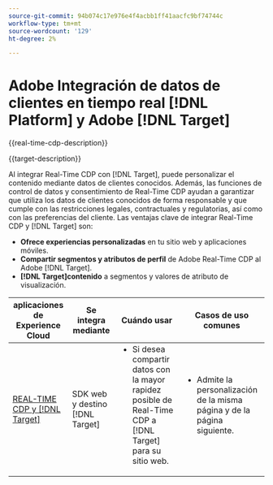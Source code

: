 ```yaml
---
source-git-commit: 94b074c17e976e4f4acbb1ff41aacfc9bf74744c
workflow-type: tm+mt
source-wordcount: '129'
ht-degree: 2%

---
```



# Adobe Integración de datos de clientes en tiempo real [!DNL Platform] y Adobe [!DNL Target]

{{real-time-cdp-description}}

{{target-description}}

Al integrar Real-Time CDP con [!DNL Target], puede personalizar el contenido mediante datos de clientes conocidos. Además, las funciones de control de datos y consentimiento de Real-Time CDP ayudan a garantizar que utiliza los datos de clientes conocidos de forma responsable y que cumple con las restricciones legales, contractuales y regulatorias, así como con las preferencias del cliente. Las ventajas clave de integrar Real-Time CDP y [!DNL Target] son:

+ **Ofrece experiencias personalizadas** en tu sitio web y aplicaciones móviles.
+ **Compartir segmentos y atributos de perfil** de Adobe Real-Time CDP al Adobe [!DNL Target].
+ **[!DNL Target]contenido** a segmentos y valores de atributo de visualización.

<table>
    <thead>
        <tr>
            <th>aplicaciones de Experience Cloud</th>
            <th>Se integra mediante</th>
            <th>Cuándo usar</th>
            <th>Casos de uso comunes</th>
        </tr>
    </thead>
    <tbody>
    <tr>
        <td><a href="../../integrations/tutorials/rtcdp-target/web-sdk-and-target-destination.md" target="_blank" rel="noreferrer">REAL-TIME CDP y [!DNL Target]</a></td>
        <td>SDK web y destino [!DNL Target]</td>
        <td>
            <ul style="margin-top: 0;">
                <li>Si desea compartir datos con la mayor rapidez posible de Real-Time CDP a [!DNL Target] para su sitio web.</li>
            </ul>
        </td>
        <td>
            <ul style="margin-top: 0;" >
                <li>Admite la personalización de la misma página y de la página siguiente.</li>
            </ul>
        </td>
    </tr>
    <!--<tr>
        <td>Real-Time CDP and [!DNL Target]</a></td>
        <td><a href="../../integrations/tutorials/rtcdp-target/mobile-sdk-and-target-destination.md" target="_blank" rel="noreferrer">Mobile SDK and [!DNL Target] destination</td>
        <td>
            <ul style="margin-top: 0;">
                <li>When you want the fastest sharing of data from Real-Time CDP to [!DNL Target] for your mobile application.</li>
            </ul>
        </td>
        <td>
            <ul style="margin-top: 0;">
                <li>Supports same-view and next-view personalization.</li>
            </ul>
        </td>
    </tr>           
    <tr>
        <td>Real-Time CDP and [!DNL Target]</td>
        <td><a href="../../integrations/tutorials/rtcdp-target/atjs-and-target-destination.md" target="_blank" rel="noreferrer">at.js and [!DNL Target] destination</a></td>
        <td>
            <ul style="margin-top: 0;">
                <li>When next-session personalization is sufficient on your website.</li>
            </ul>
        </td>
        <td>
            <ul style="margin-top: 0;">
                <li>Supports next-session personalization.</li>
            </ul>
        </td>
    </tr>    -->
    </tbody>
</table>
